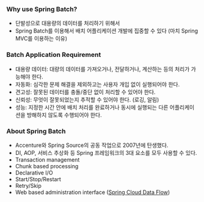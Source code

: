 ### Why use Spring Batch?
- 단발성으로 대용량의 데이터를 처리하기 위해서
- Spring Batch를 이용해서 배치 어플리케이션 개발에 집중할 수 있다 (마치 Spring MVC를 이용하는 이유)

### Batch Application Requirement
- 대용량 데이터: 대량의 데이터를 가져오거나, 전달하거나, 계산하는 등의 처리가 가능해야 한다.
- 자동화: 심각한 문제 해결을 제외하고는 사용자 개입 없이 실행되어야 한다.
- 견고성: 잘못된 데이터를 충돌/중단 없이 처리할 수 있어야 한다.
- 신뢰성: 무엇이 잘못되었는지 추적할 수 있어야 한다. (로깅, 알림)
- 성능: 지정한 시간 안에 배치 처리를 완료하거나 동시에 실행되는 다른 어플리케이션을 방해하지 않도록 수행되어야 한다.

### About Spring Batch
- Accenture와 Spring Source의 공동 작업으로 2007년에 탄생했다.
- DI, AOP, 서비스 추상화 등 Spring 프레임워크의 3대 요소를 모두 사용할 수 있다.
- Transaction management
- Chunk based processing 
- Declarative I/O
- Start/Stop/Restart
- Retry/Skip
- Web based administration interface ([Spring Cloud Data Flow](https://cloud.spring.io/spring-cloud-dataflow))

